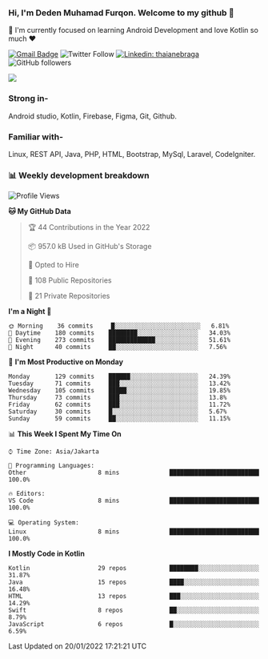 ### Hi, I'm Deden Muhamad Furqon. Welcome to my github 👋

<!--
**furqoncreative/furqoncreative** is a ✨ _special_ ✨ repository because its `README.md` (this file) appears on your GitHub profile.

Here are some ideas to get you started:

- 🔭 I’m currently working on ...
- 👯 I’m looking to collaborate on ...
- 🤔 I’m looking for help with ...
- 💬 Ask me about ...
- 📫 How to reach me: ...
- 😄 Pronouns: ...
- ⚡ Fun fact: ...
-->

  🌱 I'm currently focused on learning Android Development and love Kotlin so much ❤ 

[![Gmail Badge](https://img.shields.io/badge/-furqoncreative24@gmail.com-c14438?style=flat-square&logo=Gmail&logoColor=white&link=mailto:furqoncreative24@gmail.com)](mailto:furqoncreative24@gmail.com)
![Twitter Follow](https://img.shields.io/twitter/follow/furqoncreative?label=Follow)
[![Linkedin: thaianebraga](https://img.shields.io/badge/-Deden_Muhamad_Furqon-blue?style=flat-square&logo=Linkedin&logoColor=white&link=https://www.linkedin.com/in/anmol-p-singh/)](https://www.linkedin.com/in/furqoncreative/)
![GitHub followers](https://img.shields.io/github/followers/furqoncreative?label=Follow&style=social)

<img src="https://github-readme-stats.sera5-dev.vercel.app/api?username=furqoncreative&hide=stars&show_icons=true&count_private=true&include_all_commits=true&title_color=#008080&icon_color=#008080&hide_border=true" width="">

### Strong in-

Android studio, Kotlin, Firebase, Figma, Git, Github.

### Familiar with-
Linux, REST API, Java, PHP, HTML, Bootstrap, MySql, Laravel, CodeIgniter.

### 📊 Weekly development breakdown

<!--START_SECTION:waka-->
![Profile Views](http://img.shields.io/badge/Profile%20Views-0-blue)

**🐱 My GitHub Data** 

> 🏆 44 Contributions in the Year 2022
 > 
> 📦 957.0 kB Used in GitHub's Storage 
 > 
> 💼 Opted to Hire
 > 
> 📜 108 Public Repositories 
 > 
> 🔑 21 Private Repositories  
 > 
**I'm a Night 🦉** 

```text
🌞 Morning    36 commits     █░░░░░░░░░░░░░░░░░░░░░░░░   6.81% 
🌆 Daytime    180 commits    ████████░░░░░░░░░░░░░░░░░   34.03% 
🌃 Evening    273 commits    █████████████░░░░░░░░░░░░   51.61% 
🌙 Night      40 commits     ██░░░░░░░░░░░░░░░░░░░░░░░   7.56%

```
📅 **I'm Most Productive on Monday** 

```text
Monday       129 commits    ██████░░░░░░░░░░░░░░░░░░░   24.39% 
Tuesday      71 commits     ███░░░░░░░░░░░░░░░░░░░░░░   13.42% 
Wednesday    105 commits    █████░░░░░░░░░░░░░░░░░░░░   19.85% 
Thursday     73 commits     ███░░░░░░░░░░░░░░░░░░░░░░   13.8% 
Friday       62 commits     ███░░░░░░░░░░░░░░░░░░░░░░   11.72% 
Saturday     30 commits     █░░░░░░░░░░░░░░░░░░░░░░░░   5.67% 
Sunday       59 commits     ██░░░░░░░░░░░░░░░░░░░░░░░   11.15%

```


📊 **This Week I Spent My Time On** 

```text
⌚︎ Time Zone: Asia/Jakarta

💬 Programming Languages: 
Other                    8 mins              █████████████████████████   100.0%

🔥 Editors: 
VS Code                  8 mins              █████████████████████████   100.0%

💻 Operating System: 
Linux                    8 mins              █████████████████████████   100.0%

```

**I Mostly Code in Kotlin** 

```text
Kotlin                   29 repos            ████████░░░░░░░░░░░░░░░░░   31.87% 
Java                     15 repos            ████░░░░░░░░░░░░░░░░░░░░░   16.48% 
HTML                     13 repos            ███░░░░░░░░░░░░░░░░░░░░░░   14.29% 
Swift                    8 repos             ██░░░░░░░░░░░░░░░░░░░░░░░   8.79% 
JavaScript               6 repos             █░░░░░░░░░░░░░░░░░░░░░░░░   6.59%

```



 Last Updated on 20/01/2022 17:21:21 UTC
<!--END_SECTION:waka-->
